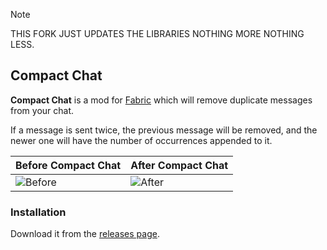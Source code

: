 > [!NOTE]  
> THIS FORK JUST UPDATES THE LIBRARIES NOTHING MORE NOTHING LESS.

## Compact Chat

**Compact Chat** is a mod for [Fabric](https://fabricmc.net) which will remove duplicate messages from your chat.

If a message is sent twice, the previous message will be removed, and the newer one will have the number of occurrences
appended to it.

| Before Compact Chat                  | After Compact Chat                 |
|--------------------------------------|------------------------------------|
| ![Before](.github/images/before.png) | ![After](.github/images/after.png) |

### Installation

Download it from the [releases page](https://github.com/cbyrneee/compact-chat/releases).
